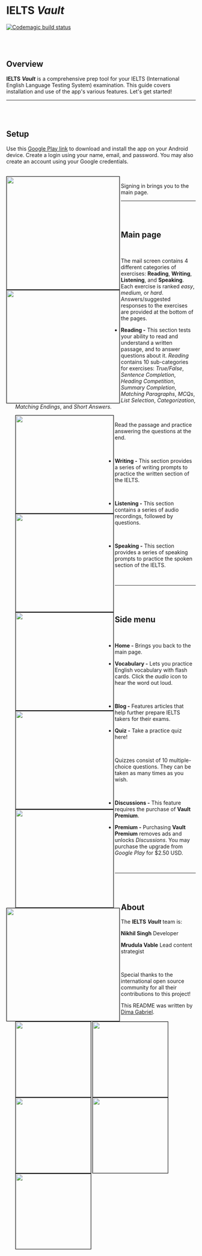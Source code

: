 # IELTS *Vault*

[![Codemagic build status](https://api.codemagic.io/apps/5eb1e3026297a11df49cc5ad/5eb1e3026297a11df49cc5ac/status_badge.svg)](https://codemagic.io/apps/5eb1e3026297a11df49cc5ad/5eb1e3026297a11df49cc5ac/latest_build)

<br>
<br>

## Overview

**IELTS** ***Vault*** is a comprehensive prep tool for your IELTS (International English Language Testing System) examination. This guide covers installation and use of the app's various features. Let's get started!

---
<br>
<br>

## Setup

Use this [Google Play link](https://play.google.com/store/apps/details?id=tech.ieltsvault.ielts) to download and install the app on your Android device. Create a login using your name, email, and password. You may also create an account using your Google credentials. 

<br>

<img src="screenshots/signup.png" width="300" height="auto" align="left" style="border: solid 1px #000;">

<br>
Signing in brings you to the main page.

---
<br>
<br>

## Main page

<img src="screenshots/main_screen.png" width="300" height="auto" align="left" style="border: solid 1px #000;">

<br>

The mail screen contains 4 different categories of exercises: **Reading**, **Writing**, **Listening**, and **Speaking**. Each exercise is ranked *easy*, *medium,* or *hard*. Answers/suggested responses to the exercises are provided at the bottom of the pages.

- **Reading -** This section tests your ability to read and understand a written passage, and to answer questions about it. *Reading* contains 10 sub-categories for exercises: *True/False*, *Sentence Completion*, *Heading Competition*, *Summary Completion*, *Matching Paragraphs*, *MCQs*, *List Selection*, *Categorization*, *Matching Endings*, and *Short Answers.*

  <img src="screenshots/exercise_reading.png" width="260" height="auto" align="left" style="border: solid 1px #000; display: block;">

  <br>Read the passage and practice answering the questions at the end.

  <img src="screenshots/exercise_reading_2.png" width="260" height="auto" align="left" style="border: solid 1px #000; display: block;">

  <br>

- **Writing -** This section provides a series of writing prompts to practice the written section of the IELTS. 

  <img src="screenshots/exercise_writing.png" width="260" height="auto" align="left" style="border: solid 1px #000; display: block;">

  <br>
  
- **Listening -** This section contains a series of audio recordings, followed by questions.

  <img src="screenshots/exercise_listening.png" width="260" height="auto" align="left" style="border: solid 1px #000; display: block;">

  <br>
- **Speaking -** This section provides a series of speaking prompts to practice the spoken section of the IELTS.

  <img src="screenshots/exercise_speaking.png" width="260" height="auto" align="left" style="border: solid 1px #000; display: block;">

  <br>

---
<br>
<br>

## Side menu

<img src="screenshots/menu.png" width="300" height="auto" align="left" style="border: solid 1px #000;">

<br>

- **Home -** Brings you back to the main page.

- **Vocabulary -** Lets you practice English vocabulary with flash cards. Click the *audio* icon to hear the word out loud.

  <img src="screenshots/vocabulary.png" width="200" height="auto" align="left" style="border: solid 1px #000; display: block;">

  <br>

- **Blog -** Features articles that help further prepare IELTS takers for their exams.

- **Quiz -** Take a practice quiz here!

  <img src="screenshots/quiz.png" width="200" height="auto" align="left" style="border: solid 1px #000; display: block;">
  
  <br>
  
  Quizzes consist of 10 multiple-choice questions. They can be taken as many times as you wish.
  
  <img src="screenshots/quiz_2.png" width="200" height="auto" align="left" style="border: solid 1px #000; display: block;">
  
  <img src="screenshots/quiz_3.png" width="200" height="auto" align="left" style="border: solid 1px #000; display: block;">
  
  <br>
  
- **Discussions -** This feature requires the purchase of **Vault Premium**.

- **Premium -** Purchasing **Vault Premium** removes ads and unlocks *Discussions*. You may purchase the upgrade from *Google Play* for $2.50 USD.

  <img src="screenshots/premium.png" width="200" height="auto" align="left" style="border: solid 1px #000; display: block;">
  
  <br>

---
<br>
<br>

## About

The **IELTS** ***Vault***  team is:

**Nikhil Singh**
Developer

**Mrudula Vable**
Lead content strategist

<br>


Special thanks to the international open source community for all their contributions to this project!

This README was written by [Dima Gabriel](https://github.com/dgabriel123).